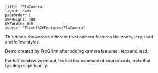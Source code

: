 ```
title: "FlxCamera"
layout: demo
pageOrder: 1
SWFHeight: 480
SWFWidth: 640
source: "Flixel%20Features/FlxCamera"
```

This demo showcases different flixel camera features like zoom, lerp, lead and follow styles.

Demo created by ProG4mr after adding camera features : lerp and lead.

For full-window zoom out, look at the commented source code, note that fps drop significantly.
